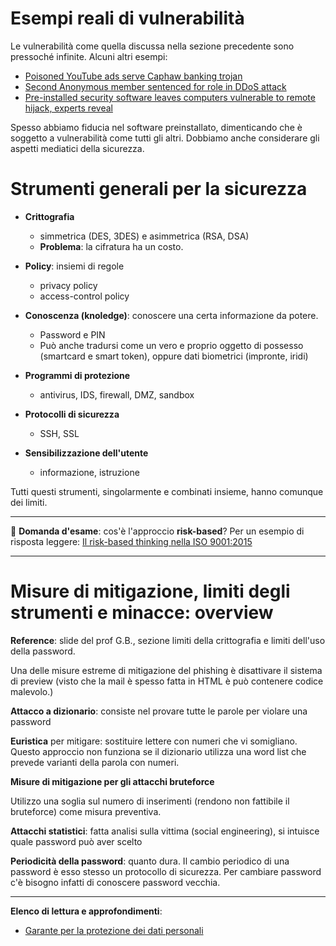 # Esempi reali di vulnerabilità

Le vulnerabilità come quella discussa nella sezione precedente sono pressoché infinite.
Alcuni altri esempi:

- [Poisoned YouTube ads serve Caphaw banking trojan](https://www.scmagazine.com/news/incident-response/poisoned-youtube-ads-serve-caphaw-banking-trojan)
- [Second Anonymous member sentenced for role in DDoS attack](https://www.scmagazine.com/brief/cybercrime/second-anonymous-member-sentenced-for-role-in-ddos-attack)
- [Pre-installed security software leaves computers vulnerable to remote hijack, experts reveal](https://www.scmagazine.com/news/incident-response/pre-installed-security-software-leaves-computers-vulnerable-to-remote-hijack-experts-reveal)

Spesso abbiamo fiducia nel software preinstallato, dimenticando che è soggetto a vulnerabilità come tutti gli altri.
Dobbiamo anche considerare gli aspetti mediatici della sicurezza.

# Strumenti generali per la sicurezza

- **Crittografia**
  - simmetrica (DES, 3DES) e asimmetrica (RSA, DSA)
  - **Problema**: la cifratura ha un costo.
  
- **Policy**: insiemi di regole
  - privacy policy
  - access-control policy

- **Conoscenza (knoledge)**: conoscere una certa informazione da potere.
  - Password e PIN
  - Può anche tradursi come un vero e proprio oggetto di possesso (smartcard e smart token), oppure dati biometrici (impronte, iridi)

- **Programmi di protezione**
  - antivirus, IDS, firewall, DMZ, sandbox

- **Protocolli di sicurezza**
  - SSH, SSL

- **Sensibilizzazione dell'utente**
  - informazione, istruzione

Tutti questi strumenti, singolarmente e combinati insieme, hanno comunque dei limiti.

------

:pencil: **Domanda d'esame**: cos'è l'approccio **risk-based**?
Per un esempio di risposta leggere: [Il risk-based thinking nella ISO 9001:2015](https://medium.com/@QualitySystemsSrl/il-risk-based-thinking-nella-iso-9001-2015-f3899642ed09)

------

# Misure di mitigazione, limiti degli strumenti e minacce: overview

**Reference**: slide del prof G.B., sezione limiti della crittografia e limiti dell'uso della password.

Una delle misure estreme di mitigazione del phishing è disattivare il sistema di preview (visto che la mail è spesso fatta in HTML è può contenere codice malevolo.)

**Attacco a dizionario**: consiste nel provare tutte le parole per violare una password

**Euristica** per mitigare: sostituire lettere con numeri che vi somigliano. Questo approccio non funziona se il dizionario utilizza una word list che prevede varianti della parola con numeri.

**Misure di mitigazione per gli attacchi bruteforce**

Utilizzo una soglia sul numero di inserimenti (rendono non fattibile il bruteforce) come misura preventiva.

**Attacchi statistici**: fatta analisi sulla vittima (social engineering), si intuisce quale password può aver scelto

**Periodicità della password**: quanto dura. Il cambio periodico di una password è esso stesso un protocollo di sicurezza. Per cambiare password c'è bisogno infatti di conoscere password vecchia.

------

**Elenco di lettura e approfondimenti**:

- [Garante per la protezione dei dati personali](https://it.wikipedia.org/wiki/Garante_per_la_protezione_dei_dati_personali)



